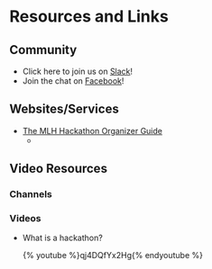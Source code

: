 # Resources and Links

## Community

* Click here to join us on [Slack](https://slack.coderit.org)!
* Join the chat on [Facebook](https://www.facebook.com/groups/codeRIT/)!

## Websites/Services

* [The MLH Hackathon Organizer Guide](https://guide.mlh.io/)
  * ​

## Video Resources

### Channels 



### Videos

* What is a hackathon?

  {% youtube %}qj4DQfYx2Hg{% endyoutube %}


